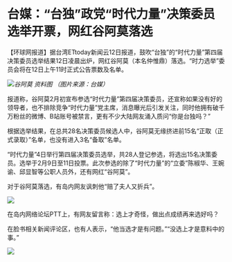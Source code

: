 # 台媒：“台独”政党“时代力量”决策委员选举开票，网红谷阿莫落选

【环球网报道】据台湾ETtoday新闻云12日报道，鼓吹“台独”的“时代力量”第四届决策委员选举结果12日凌晨出炉，网红谷阿莫（本名仲惟鼎）落选。“时力选举”委员会将在12日上午11时正式公告票数及名单。

![](https://inews.gtimg.com/newsapp_bt/0/15659803751/1000)_谷阿莫 资料图 （图片来源：台媒）_

报道称，谷阿莫2月初宣布参选“时代力量”第四届决策委员，还宣称如果没有好的领导者，也不排除竞争“时代力量”党主席，消息曝光后引发关注，同时他拥有破千万粉丝的微博、B站账号被禁言，更有不少大陆网友涌入质问“你是台独吗？”

根据选举结果，在总共28名决策委员候选人中，谷阿莫无缘挤进前15名“正取（正式录取）”名单，也没有进入3名“备取”名单。

“时代力量”4日举行第四届决策委员选举，共28人登记参选，将选出15名决策委员。选举于2月9日至11日投票。此次参选的除了“时代力量”的“立委”陈椒华、王婉谕、邱显智等公职人员外，还有网红“谷阿莫”。

对于谷阿莫落选，有岛内网友讽刺他“赔了夫人又折兵”。

![](https://inews.gtimg.com/newsapp_bt/0/15659803740/1000)

在岛内网络论坛PTT上，有网友留言称：选上才奇怪，做出点成绩再来选好吗？

在脸书相关新闻评论区，也有人表示，“他当选才是有问题。”“没选上才是意料中的事。”

![](https://inews.gtimg.com/newsapp_bt/0/15659803737/1000)

